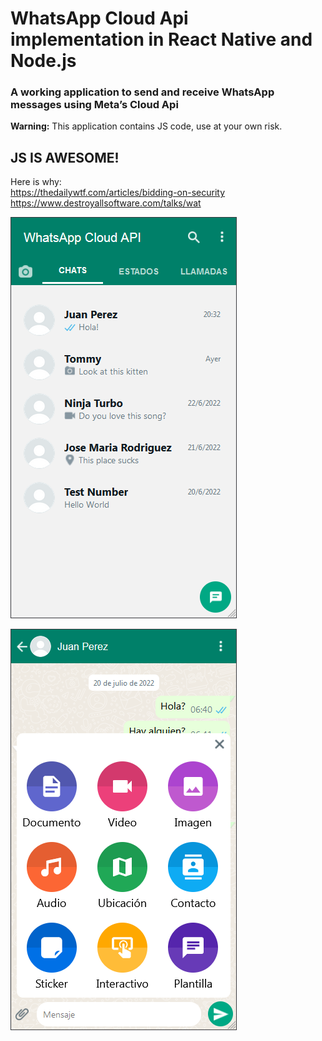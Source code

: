 # WhatsApp Cloud Api implementation in React Native and Node.js  
### A working application to send and receive WhatsApp messages using Meta’s Cloud Api  
  
**Warning:** This application contains JS code, use at your own risk.  

## JS IS AWESOME!  
Here is why:  
https://thedailywtf.com/articles/bidding-on-security  
https://www.destroyallsoftware.com/talks/wat  

![Inbox](https://github.com/TTFH/wa-cloud-api/blob/734f51ff73f4882166cd0e426dff0296e5cc5add/preview/inbox.png)

![Chat](https://github.com/TTFH/wa-cloud-api/blob/734f51ff73f4882166cd0e426dff0296e5cc5add/preview/chat.png)
